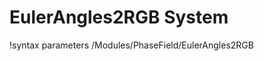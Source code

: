 <!-- MOOSE Documentation Stub: Remove this when content is added. -->

# EulerAngles2RGB System
!syntax parameters /Modules/PhaseField/EulerAngles2RGB


